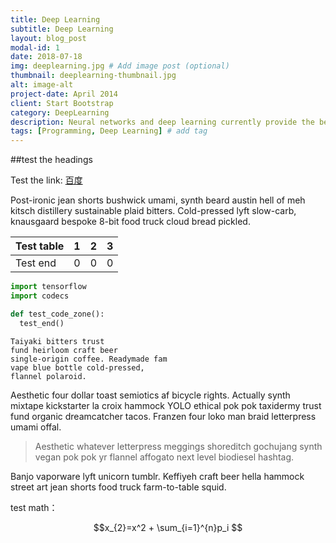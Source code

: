 ```yaml
---
title: Deep Learning
subtitle: Deep Learning
layout: blog_post
modal-id: 1
date: 2018-07-18
img: deeplearning.jpg # Add image post (optional)
thumbnail: deeplearning-thumbnail.jpg
alt: image-alt
project-date: April 2014
client: Start Bootstrap
category: DeepLearning
description: Neural networks and deep learning currently provide the best solutions to many problems in image recognition, speech recognition, and natural language processing. This book will teach you many of the core concepts behind neural networks and deep learning.
tags: [Programming, Deep Learning] # add tag
---
```


##test the headings

Test the link:
[百度](https://www.baidu.com)

Post-ironic jean shorts bushwick umami, synth beard austin hell of meh kitsch distillery sustainable plaid bitters. Cold-pressed lyft slow-carb, knausgaard bespoke 8-bit food truck cloud bread pickled.

| Test table | 1    | 2    | 3    |
| ---------- | ---- | ---- | ---- |
| Test end   | 0    | 0    | 0    |

```python
import tensorflow
import codecs

def test_code_zone():
  test_end()
```

```
Taiyaki bitters trust 
fund heirloom craft beer 
single-origin coffee. Readymade fam 
vape blue bottle cold-pressed, 
flannel polaroid. 
```

Aesthetic four dollar toast semiotics af bicycle rights. Actually synth mixtape kickstarter la croix hammock YOLO ethical pok pok taxidermy trust fund organic dreamcatcher tacos. Franzen four loko man braid letterpress umami offal. 

>  Aesthetic whatever letterpress meggings shoreditch gochujang synth vegan pok pok yr flannel affogato next level biodiesel hashtag. 

Banjo vaporware lyft unicorn tumblr. Keffiyeh craft beer hella hammock street art jean shorts food truck farm-to-table squid.

test math：

$$x_{2}=x^2 + \sum_{i=1}^{n}p_i $$